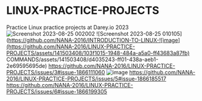 # LINUX-PRACTICE-PROJECTS
Practice Linux practice projects at Darey.io 2023
![Screenshot 2023-08-25 002002](https://github.com/NANA-2016/LINUX-PRACTICE-PROJECTS/assets/141503408/81d685d3-e47b-42ac-b594-abdec7a13ea7)
![Screenshot 2023-08-25 010105](https://github.com/NANA-2016/INTRODUCTION-TO-LINUX-![image](https://github.com/NANA-2016/LINUX-PRACTICE-PROJECTS/assets/141503408/103f1015-1948-484a-a5a0-ff43683a87fb)
COMMANDS/assets/141503408/d4035243-ff01-438a-aeb1-2e69595695de)
https://github.com/NANA-2016/LINUX-PRACTICE-PROJECTS/issues/3#issue-1866111060
![image](https://github.com/NANA-2016/LINUX-PRACTICE-PROJECTS/assets/141503408/0898e099-0556-4d44-a891-4d81699b1c9d)
https://github.com/NANA-2016/LINUX-PRACTICE-PROJECTS/issues/5#issue-1866185517
https://github.com/NANA-2016/LINUX-PRACTICE-PROJECTS/issues/6#issue-1866199305
